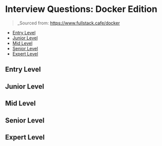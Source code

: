 <!--
<details>
<summary></summary>
</details>
-->

# Interview Questions: Docker Edition <!-- omit in toc -->

> \_Sourced from: https://www.fullstack.cafe/docker

- [Entry Level](#Entry-Level)
- [Junior Level](#Junior-Level)
- [Mid Level](#Mid-Level)
- [Senior Level](#Senior-Level)
- [Expert Level](#Expert-Level)

## Entry Level

## Junior Level

## Mid Level

## Senior Level

## Expert Level
